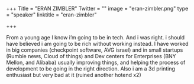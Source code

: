 +++
Title = "ERAN ZIMBLER"
Twitter = ""
image = "eran-zimbler.png"
type = "speaker"
linktitle = "eran-zimbler"

+++


From a young age I know i’m going to be in tech. And i was right. i should have believed i am going to be rich without working instead. I have worked in big companies (checkpoint software, AVG israel) and in small startups (Rumble news, Cloud of things) and Dev centers for Enterprises (BNY Mellon, and Alibaba) usually improving things, and helping the process of development to be going in the right direction. Also i am a 3d printing enthusiast but very bad at it (ruined another hotend x2)

